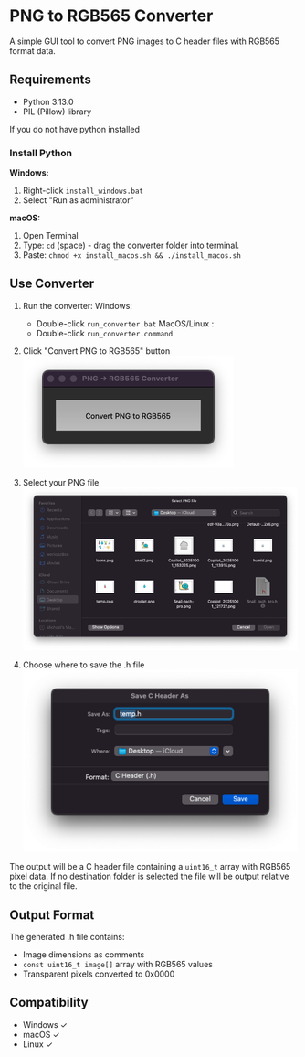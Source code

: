 # PNG to RGB565 Converter

A simple GUI tool to convert PNG images to C header files with RGB565 format data.

## Requirements

- Python 3.13.0
- PIL (Pillow) library

If you do not have python installed

### Install Python

**Windows:**
1. Right-click `install_windows.bat`
2. Select "Run as administrator"

**macOS:**
1. Open Terminal
2. Type: `cd` (space) - drag the converter folder into terminal.
3. Paste: `chmod +x install_macos.sh && ./install_macos.sh`

## Use Converter

1. Run the converter:
Windows:
   - Double-click `run_converter.bat`
MacOS/Linux :
   - Double-click `run_converter.command`


2. Click "Convert PNG to RGB565" button
![Step 1](1.png)

3. Select your PNG file
![Step 2](2.png)

4. Choose where to save the .h file
![Step 3](3.png)

The output will be a C header file containing a `uint16_t` array with RGB565 pixel data.
If no destination folder is selected the file will be output relative to the original file.

## Output Format

The generated .h file contains:
- Image dimensions as comments
- `const uint16_t image[]` array with RGB565 values
- Transparent pixels converted to 0x0000

## Compatibility

- Windows ✓
- macOS ✓
- Linux ✓